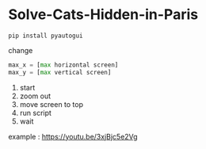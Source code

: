 # Solve-Cats-Hidden-in-Paris

```
pip install pyautogui
```

change
```python
max_x = [max horizontal screen]
max_y = [max vertical screen]
```

1. start
2. zoom out
3. move screen to top
4. run script
5. wait

example : https://youtu.be/3xjBjc5e2Vg 
